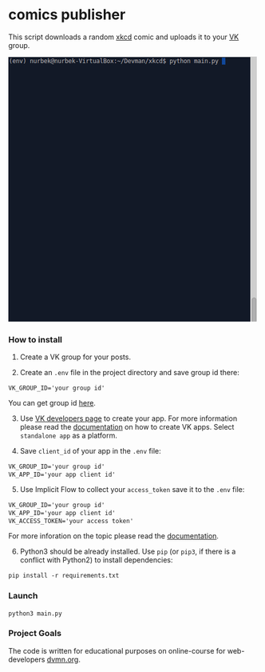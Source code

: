 # comics publisher

This script downloads a random [xkcd](https://xkcd.com) comic and uploads it to your [VK](https://vk.com/) group.

![gif](xkcd.gif)

### How to install

1. Create a VK group for your posts.

2. Create an `.env` file in the project directory and save group id there:
```
VK_GROUP_ID='your group id'
```
You can get group id [here](http://regvk.com/id/).<br/>

3. Use [VK developers page](https://vk.com/dev) to create your app. For more information please read the [documentation](https://vk.com/dev/vkapp_create) on how to create VK apps. Select `standalone app` as a platform.<br/>

4.  Save `client_id` of your app in the `.env` file:
```
VK_GROUP_ID='your group id'
VK_APP_ID='your app client id'
```

5. Use Implicit Flow to collect your `access_token` save it to the `.env` file:
```
VK_GROUP_ID='your group id'
VK_APP_ID='your app client id'
VK_ACCESS_TOKEN='your access token'
```
For more inforation on the topic please read the [documentation](https://vk.com/dev/implicit_flow_user).<br/>

6. Python3 should be already installed. 
Use `pip` (or `pip3`, if there is a conflict with Python2) to install dependencies:
```
pip install -r requirements.txt
```

### Launch

```
python3 main.py
```

### Project Goals

The code is written for educational purposes on online-course for web-developers [dvmn.org](https://dvmn.org/).
